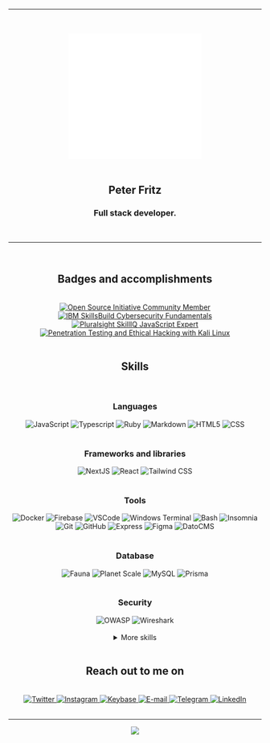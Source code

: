 <div align="center">
  <hr />
  <br />
  <br />
  <picture>
    <source
      media="(prefers-color-scheme: dark)"
      srcset="ptr_animated_alt.svg"
    />
    <source
      media="(prefers-color-scheme: light)"
      srcset="ptr_animated_alt.svg"
    />
    <img
      alt="an animated barcode with 'ptr' written on it"
      src="ptr_animated_alt.svg"
      height="250"
    />
  </picture>
  <br />
  <br />
  <h2>Peter Fritz</h2>
  <h3>Full stack developer.</h3>
  <br />
  <hr />
  <br />
  <div>
    <h2>Badges and accomplishments</h2>
    <br />
    <a
      href="https://opensource.org/"
      target="_blank"
      rel="noopener noreferrer"
    >
      <img
        alt="Open Source Initiative Community Member"
        title="Open Source Initiative Community Member"
        src="https://user-images.githubusercontent.com/61599784/172642179-4b6a410f-a13d-4e30-8f10-412ef1c87816.svg"
        height="100"
      />
    </a>
    <a
      href="https://www.credly.com/badges/c97628b1-c53c-4cc3-a49b-2c402da79a1e/public_url"
      target="_blank"
      rel="noopener noreferrer"
    >
      <img
        alt="IBM SkillsBuild Cybersecurity Fundamentals"
        title="IBM SkillsBuild Cybersecurity Fundamentals"
        src="https://user-images.githubusercontent.com/61599784/161043251-58a40eb8-2394-4003-b39e-e47e57b8a768.png"
        height="100"
      />
    </a>
    <a
      href="https://app.pluralsight.com/score/redir/50c18da3-a6ff-4cce-af43-e152230c754b?d80c345857"
      target="_blank"
      rel="noopener noreferrer"
    >
      <img
        alt="Pluralsight SkillIQ JavaScript Expert"
        title="Pluralsight SkillIQ JavaScript Expert"
        src="https://s2.pluralsight.com/assessments/badges/javascript-211-03-2022@2x.png"
        height="100"
      />
    </a>
    <a
      href="https://app.pluralsight.com/achievements/share/350ecc96-4351-4b48-bf9a-1431f79e8c04"
      target="_blank"
      rel="noopener noreferrer"
    >
      <img
        alt="Penetration Testing and Ethical Hacking with Kali Linux"
        title="Penetration Testing and Ethical Hacking with Kali Linux"
        src="https://pluralsight2.imgix.net/achievements/assets/badges/content-completion/courses/security/advanced/enabled-dark.b8e831.svg"
        height="100"
      />
    </a>
  </div>
  <br />

  <h2>Skills</h2>
  </br>
  <div>
    <h3>Languages</h3>
    <picture>
      <source
        media="(prefers-color-scheme: dark)"
        srcset="https://img.shields.io/badge/JAVASCRIPT-000000?style=for-the-badge&logo=javascript&logoColor=F7DF1E"
      />
      <source
        media="(prefers-color-scheme: light)"
        srcset="https://img.shields.io/badge/JAVASCRIPT-000000?style=for-the-badge&logo=javascript&logoColor=F7DF1E"
      />
      <img
        alt="JavaScript"
        title="JavaScript"
        src="https://img.shields.io/badge/JAVASCRIPT-000000?style=for-the-badge&logo=javascript&logoColor=F7DF1E"
      />
    </picture>
    <picture>
      <source
        media="(prefers-color-scheme: dark)"
        srcset="https://img.shields.io/badge/TYPESCRIPT-000000?style=for-the-badge&logo=typescript&logoColor=3178C6"
      />
      <source
        media="(prefers-color-scheme: light)"
        srcset="https://img.shields.io/badge/TYPESCRIPT-000000?style=for-the-badge&logo=typescript&logoColor=3178C6"
      />
      <img
        alt="Typescript"
        title="Typescript"
        src="https://img.shields.io/badge/TYPESCRIPT-000000?style=for-the-badge&logo=typescript&logoColor=3178C6"
      />
    </picture>
    <picture>
      <source
        media="(prefers-color-scheme: dark)"
        srcset="https://img.shields.io/badge/RUBY-000000?style=for-the-badge&logo=ruby&logoColor=CC342D"
      />
      <source
        media="(prefers-color-scheme: light)"
        srcset="https://img.shields.io/badge/RUBY-000000?style=for-the-badge&logo=ruby&logoColor=CC342D"
      />
      <img
        alt="Ruby"
        title="Ruby"
        src="https://img.shields.io/badge/RUBY-000000?style=for-the-badge&logo=ruby&logoColor=CC342D"
      />
    </picture>
    <picture>
      <source
        media="(prefers-color-scheme: dark)"
        srcset="https://img.shields.io/badge/MARKDOWN-000000?style=for-the-badge&logo=markdown&logoColor=FFFFFF"
      />
      <source
        media="(prefers-color-scheme: light)"
        srcset="https://img.shields.io/badge/MARKDOWN-000000?style=for-the-badge&logo=markdown&logoColor=FFFFFF"
      />
      <img
        alt="Markdown"
        title="Markdown"
        src="https://img.shields.io/badge/MARKDOWN-000000?style=for-the-badge&logo=markdown&logoColor=FFFFFF"
      />
    </picture>
    <picture>
      <source
        media="(prefers-color-scheme: dark)"
        srcset="https://img.shields.io/badge/HTML-000000?style=for-the-badge&logo=html5&logoColor=E34F26"
      />
      <source
        media="(prefers-color-scheme: light)"
        srcset="https://img.shields.io/badge/HTML-000000?style=for-the-badge&logo=html5&logoColor=E34F26"
      />
      <img
        alt="HTML5"
        title="HTML5"
        src="https://img.shields.io/badge/HTML-000000?style=for-the-badge&logo=html5&logoColor=E34F26"
      />
    </picture>
    <picture>
      <source
        media="(prefers-color-scheme: dark)"
        srcset="https://img.shields.io/badge/CSS-000000?style=for-the-badge&logo=css3&logoColor=1572B6"
      />
      <source
        media="(prefers-color-scheme: light)"
        srcset="https://img.shields.io/badge/CSS-000000?style=for-the-badge&logo=css3&logoColor=1572B6"
      />
      <img
        alt="CSS"
        title="CSS"
        src="https://img.shields.io/badge/CSS-000000?style=for-the-badge&logo=css3&logoColor=1572B6"
      />
    </picture>
  </div>

  <br />

  <div>
    <h3>Frameworks and libraries</h3>
    <picture>
      <source
        media="(prefers-color-scheme: dark)"
        srcset="https://img.shields.io/badge/NEXTJS-000000?style=for-the-badge&logo=next.js&logoColor=FFFFFF"
      />
      <source
        media="(prefers-color-scheme: light)"
        srcset="https://img.shields.io/badge/NEXTJS-000000?style=for-the-badge&logo=next.js&logoColor=FFFFFF"
      />
      <img
        alt="NextJS"
        title="NextJS"
        src="https://img.shields.io/badge/NEXTJS-000000?style=for-the-badge&logo=next.js&logoColor=FFFFFF"
      />
    </picture>
    <picture>
      <source
        media="(prefers-color-scheme: dark)"
        srcset="https://img.shields.io/badge/REACT-000000?style=for-the-badge&logo=react&logoColor=61DAFB"
      />
      <source
        media="(prefers-color-scheme: light)"
        srcset="https://img.shields.io/badge/REACT-000000?style=for-the-badge&logo=react&logoColor=61DAFB"
      />
      <img
        alt="React"
        title="React"
        src="https://img.shields.io/badge/REACT-000000?style=for-the-badge&logo=react&logoColor=61DAFB"
      />
    </picture>
    <picture>
      <source
        media="(prefers-color-scheme: dark)"
        srcset="https://img.shields.io/badge/TAILWIND%20CSS-000000?style=for-the-badge&logo=tailwindcss&logoColor=06B6D4"
      />
      <source
        media="(prefers-color-scheme: light)"
        srcset="https://img.shields.io/badge/TAILWIND%20CSS-000000?style=for-the-badge&logo=tailwindcss&logoColor=06B6D4"
      />
      <img
        alt="Tailwind CSS"
        title="Tailwind CSS"
        src="https://img.shields.io/badge/TAILWIND%20CSS-000000?style=for-the-badge&logo=tailwindcss&logoColor=06B6D4"
      />
    </picture>
  </div>

  <br />

  <div>
    <h3>Tools</h3>
    <picture>
      <source
        media="(prefers-color-scheme: dark)"
        srcset="https://img.shields.io/badge/DOCKER-000000?style=for-the-badge&logo=docker&logoColor=2496ED"
      />
      <source
        media="(prefers-color-scheme: light)"
        srcset="https://img.shields.io/badge/DOCKER-000000?style=for-the-badge&logo=docker&logoColor=2496ED"
      />
      <img
        alt="Docker"
        title="Docker"
        src="https://img.shields.io/badge/DOCKER-000000?style=for-the-badge&logo=docker&logoColor=2496ED"
      />
    </picture>
    <picture>
      <source
        media="(prefers-color-scheme: dark)"
        srcset="https://img.shields.io/badge/FIREBASE-000000?style=for-the-badge&logo=firebase&logoColor=FFCA28"
      />
      <source
        media="(prefers-color-scheme: light)"
        srcset="https://img.shields.io/badge/FIREBASE-000000?style=for-the-badge&logo=firebase&logoColor=FFCA28"
      />
      <img
        alt="Firebase"
        title="Firebase"
        src="https://img.shields.io/badge/FIREBASE-000000?style=for-the-badge&logo=firebase&logoColor=FFCA28"
      />
    </picture>
    <picture>
      <source
        media="(prefers-color-scheme: dark)"
        srcset="https://img.shields.io/badge/VSCODE-000000?style=for-the-badge&logo=visualstudiocode&logoColor=007ACC"
      />
      <source
        media="(prefers-color-scheme: light)"
        srcset="https://img.shields.io/badge/VSCODE-000000?style=for-the-badge&logo=visualstudiocode&logoColor=007ACC"
      />
      <img
        alt="VSCode"
        title="VSCode"
        src="https://img.shields.io/badge/VSCODE-000000?style=for-the-badge&logo=visualstudiocode&logoColor=007ACC"
      />
    </picture>
    <picture>
      <source
        media="(prefers-color-scheme: dark)"
        srcset="https://img.shields.io/badge/Windows%20Terminal-000000?style=for-the-badge&logo=windowsterminal&logoColor=FFFFFF"
      />
      <source
        media="(prefers-color-scheme: light)"
        srcset="https://img.shields.io/badge/Windows%20Terminal-000000?style=for-the-badge&logo=windowsterminal&logoColor=FFFFFF"
      />
      <img
        alt="Windows Terminal"
        title="Windows Terminal"
        src="https://img.shields.io/badge/Windows%20Terminal-000000?style=for-the-badge&logo=windowsterminal&logoColor=FFFFFF"
      />
    </picture>
    <picture>
      <source
        media="(prefers-color-scheme: dark)"
        srcset="https://img.shields.io/badge/BASH-000000?style=for-the-badge&logo=gnubash&logoColor=FFFFFF"
      />
      <source
        media="(prefers-color-scheme: light)"
        srcset="https://img.shields.io/badge/BASH-000000?style=for-the-badge&logo=gnubash&logoColor=FFFFFF"
      />
      <img
        alt="Bash"
        title="Bash"
        src="https://img.shields.io/badge/BASH-000000?style=for-the-badge&logo=gnubash&logoColor=FFFFFF"
      />
    </picture>
    <picture>
      <source
        media="(prefers-color-scheme: dark)"
        srcset="https://img.shields.io/badge/INSOMNIA-000000?style=for-the-badge&logo=insomnia&logoColor=4000BF"
      />
      <source
        media="(prefers-color-scheme: light)"
        srcset="https://img.shields.io/badge/INSOMNIA-000000?style=for-the-badge&logo=insomnia&logoColor=4000BF"
      />
      <img
        alt="Insomnia"
        title="Insomnia"
        src="https://img.shields.io/badge/INSOMNIA-000000?style=for-the-badge&logo=insomnia&logoColor=4000BF"
      />
    </picture>
    <picture>
      <source
        media="(prefers-color-scheme: dark)"
        srcset="https://img.shields.io/badge/GIT-000000?style=for-the-badge&logo=git&logoColor=F05032"
      />
      <source
        media="(prefers-color-scheme: light)"
        srcset="https://img.shields.io/badge/GIT-000000?style=for-the-badge&logo=git&logoColor=F05032"
      />
      <img
        alt="Git"
        title="Git"
        src="https://img.shields.io/badge/GIT-000000?style=for-the-badge&logo=git&logoColor=F05032"
      />
    </picture>
    <picture>
      <source
        media="(prefers-color-scheme: dark)"
        srcset="https://img.shields.io/badge/GITHUB-000000?style=for-the-badge&logo=github&logoColor=FFFFFF"
      />
      <source
        media="(prefers-color-scheme: light)"
        srcset="https://img.shields.io/badge/GITHUB-000000?style=for-the-badge&logo=github&logoColor=FFFFFF"
      />
      <img
        alt="GitHub"
        title="GitHub"
        src="https://img.shields.io/badge/GITHUB-000000?style=for-the-badge&logo=github&logoColor=FFFFFF"
      />
    </picture>
    <picture>
      <source
        media="(prefers-color-scheme: dark)"
        srcset="https://img.shields.io/badge/EXPRESS-000000?style=for-the-badge&logo=express&logoColor=FFFFFF"
      />
      <source
        media="(prefers-color-scheme: light)"
        srcset="https://img.shields.io/badge/EXPRESS-000000?style=for-the-badge&logo=express&logoColor=FFFFFF"
      />
      <img
        alt="Express"
        title="Express"
        src="https://img.shields.io/badge/EXPRESS-000000?style=for-the-badge&logo=express&logoColor=FFFFFF"
      />
    </picture>
    <picture>
      <source
        media="(prefers-color-scheme: dark)"
        srcset="https://img.shields.io/badge/FIGMA-000000?style=for-the-badge&logo=figma&logoColor=F24E1E"
      />
      <source
        media="(prefers-color-scheme: light)"
        srcset="https://img.shields.io/badge/FIGMA-000000?style=for-the-badge&logo=figma&logoColor=F24E1E"
      />
      <img
        alt="Figma"
        title="Figma"
        src="https://img.shields.io/badge/FIGMA-000000?style=for-the-badge&logo=figma&logoColor=F24E1E"
      />
    </picture>
    <picture>
      <source
        media="(prefers-color-scheme: dark)"
        srcset="https://img.shields.io/badge/DATOCMS-000000?style=for-the-badge&logo=datocms&logoColor=FF7751"
      />
      <source
        media="(prefers-color-scheme: light)"
        srcset="https://img.shields.io/badge/DATOCMS-000000?style=for-the-badge&logo=datocms&logoColor=FF7751"
      />
      <img
        alt="DatoCMS"
        title="DatoCMS"
        src="https://img.shields.io/badge/DATOCMS-000000?style=for-the-badge&logo=datocms&logoColor=FF7751"
      />
    </picture>
  </div>
  <br />
  <div>
    <h3>Database</h3>
    <picture>
      <source
        media="(prefers-color-scheme: dark)"
        srcset="https://img.shields.io/badge/Fauna-000000?style=for-the-badge&logo=fauna&logoColor=3A1AB6"
      />
      <source
        media="(prefers-color-scheme: light)"
        srcset="https://img.shields.io/badge/Fauna-000000?style=for-the-badge&logo=fauna&logoColor=3A1AB6"
      />
      <img
        alt="Fauna"
        title="Fauna"
        src="https://img.shields.io/badge/Fauna-000000?style=for-the-badge&logo=fauna&logoColor=3A1AB6"
      />
    </picture>
    <picture>
      <source
        media="(prefers-color-scheme: dark)"
        srcset="https://img.shields.io/badge/Planet%20Scale-000000?style=for-the-badge&logo=planetscale&logoColor=FFFFFF"
      />
      <source
        media="(prefers-color-scheme: light)"
        srcset="https://img.shields.io/badge/Planet%20Scale-000000?style=for-the-badge&logo=planetscale&logoColor=FFFFFF"
      />
      <img
        alt="Planet Scale"
        title="Planet Scale"
        src="https://img.shields.io/badge/Planet%20Scale-000000?style=for-the-badge&logo=planetscale&logoColor=FFFFFF"
      />
    </picture>
    <picture>
      <source
        media="(prefers-color-scheme: dark)"
        srcset="https://img.shields.io/badge/MYSQL-000000?style=for-the-badge&logo=mysql&logoColor=FFFFFF"
      />
      <source
        media="(prefers-color-scheme: light)"
        srcset="https://img.shields.io/badge/MYSQL-000000?style=for-the-badge&logo=mysql&logoColor=FFFFFF"
      />
      <img
        alt="MySQL"
        title="MySQL"
        src="https://img.shields.io/badge/MYSQL-000000?style=for-the-badge&logo=mysql&logoColor=FFFFFF"
      />
    </picture>
    <picture>
      <source
        media="(prefers-color-scheme: dark)"
        srcset="https://img.shields.io/badge/PRISMA-000000?style=for-the-badge&logo=prisma&logoColor=FFFFFF"
      />
      <source
        media="(prefers-color-scheme: light)"
        srcset="https://img.shields.io/badge/PRISMA-000000?style=for-the-badge&logo=prisma&logoColor=FFFFFF"
      />
      <img
        alt="Prisma"
        title="Prisma"
        src="https://img.shields.io/badge/PRISMA-000000?style=for-the-badge&logo=prisma&logoColor=FFFFFF"
      />
    </picture>
  </div>
  <br />
  <div>
    <h3>Security</h3>
    <picture>
      <source
        media="(prefers-color-scheme: dark)"
        srcset="https://img.shields.io/badge/OWASP-000000?style=for-the-badge&logo=owasp&logoColor=FFFFFF"
      />
      <source
        media="(prefers-color-scheme: light)"
        srcset="https://img.shields.io/badge/OWASP-000000?style=for-the-badge&logo=owasp&logoColor=FFFFFF"
      />
      <img
        alt="OWASP"
        title="OWASP"
        src="https://img.shields.io/badge/OWASP-000000?style=for-the-badge&logo=owasp&logoColor=FFFFFF"
      />
    </picture>
    <picture>
      <source
        media="(prefers-color-scheme: dark)"
        srcset="https://img.shields.io/badge/WIRESHARK-000000?style=for-the-badge&logo=wireshark&logoColor=1679A7"
      />
      <source
        media="(prefers-color-scheme: light)"
        srcset="https://img.shields.io/badge/WIRESHARK-000000?style=for-the-badge&logo=wireshark&logoColor=1679A7"
      />
      <img
        alt="Wireshark"
        title="Wireshark"
        src="https://img.shields.io/badge/WIRESHARK-000000?style=for-the-badge&logo=wireshark&logoColor=1679A7"
      />
    </picture>
  </div>

  <br />

  <details>
    <summary>More skills</summary>
    <br/>
    <div>
      <h3>Testing</h3>
      <picture>
        <source
          media="(prefers-color-scheme: dark)"
          srcset="https://img.shields.io/badge/JEST-000000?style=for-the-badge&logo=jest&logoColor=C21325"
        />
        <source
          media="(prefers-color-scheme: light)"
          srcset="https://img.shields.io/badge/JEST-000000?style=for-the-badge&logo=jest&logoColor=C21325"
        />
        <img
          alt="Jest"
          title="Jest"
          src="https://img.shields.io/badge/JEST-000000?style=for-the-badge&logo=jest&logoColor=C21325"
        />
      </picture>
      <picture>
        <source
          media="(prefers-color-scheme: dark)"
          srcset="https://img.shields.io/badge/CYPRESS-000000?style=for-the-badge&logo=cypress&logoColor=FFFFFF"
        />
        <source
          media="(prefers-color-scheme: light)"
          srcset="https://img.shields.io/badge/CYPRESS-000000?style=for-the-badge&logo=cypress&logoColor=FFFFFF"
        />
        <img
          alt="Cypress"
          title="Cypress"
          src="https://img.shields.io/badge/CYPRESS-000000?style=for-the-badge&logo=cypress&logoColor=FFFFFF"
        />
      </picture>
      <picture>
        <source
          media="(prefers-color-scheme: dark)"
          srcset="https://img.shields.io/badge/TESTING%20LIBRARY-000000?style=for-the-badge&logo=testinglibrary&logoColor=E33332"
        />
        <source
          media="(prefers-color-scheme: light)"
          srcset="https://img.shields.io/badge/TESTING%20LIBRARY-000000?style=for-the-badge&logo=testinglibrary&logoColor=E33332"
        />
        <img
          alt="Testing Library"
          title="Testing Library"
          src="https://img.shields.io/badge/TESTING%20LIBRARY-000000?style=for-the-badge&logo=testinglibrary&logoColor=E33332"
        />
      </picture>
      </a>
    </div>
    <br />
    <div>
      <h3>DNS, hosting and deployment</h3>
      <picture>
        <source
          media="(prefers-color-scheme: dark)"
          srcset="https://img.shields.io/badge/GOOGLE%20DOMAINS-000000?style=for-the-badge&logo=googledomains&logoColor=4285F4"
        />
        <source
          media="(prefers-color-scheme: light)"
          srcset="https://img.shields.io/badge/GOOGLE%20DOMAINS-000000?style=for-the-badge&logo=googledomains&logoColor=4285F4"
        />
        <img
          alt="Google Domains"
          title="Google Domains"
          src="https://img.shields.io/badge/GOOGLE%20DOMAINS-000000?style=for-the-badge&logo=googledomains&logoColor=4285F4"
        />
      </picture>
      <picture>
        <source
          media="(prefers-color-scheme: dark)"
          srcset="https://img.shields.io/badge/CLOUDFLARE-000000?style=for-the-badge&logo=cloudflare&logoColor=F38020"
        />
        <source
          media="(prefers-color-scheme: light)"
          srcset="https://img.shields.io/badge/CLOUDFLARE-000000?style=for-the-badge&logo=cloudflare&logoColor=F38020"
        />
        <img
          alt="Cloudflare"
          title="Cloudflare"
          src="https://img.shields.io/badge/CLOUDFLARE-000000?style=for-the-badge&logo=cloudflare&logoColor=F38020"
        />
      </picture>
      <picture>
        <source
          media="(prefers-color-scheme: dark)"
          srcset="https://img.shields.io/badge/VERCEL-000000?style=for-the-badge&logo=vercel&logoColor=FFFFFF"
        />
        <source
          media="(prefers-color-scheme: light)"
          srcset="https://img.shields.io/badge/VERCEL-000000?style=for-the-badge&logo=vercel&logoColor=FFFFFF"
        />
        <img
          alt="Vercel"
          title="Vercel"
          src="https://img.shields.io/badge/VERCEL-000000?style=for-the-badge&logo=vercel&logoColor=FFFFFF"
        />
      </picture>
      <picture>
        <source
          media="(prefers-color-scheme: dark)"
          srcset="https://img.shields.io/badge/AWS-000000?style=for-the-badge&logo=amazonaws&logoColor=FF9900"
        />
        <source
          media="(prefers-color-scheme: light)"
          srcset="https://img.shields.io/badge/AWS-000000?style=for-the-badge&logo=amazonaws&logoColor=FF9900"
        />
        <img
          alt="AWS"
          title="AWS"
          src="https://img.shields.io/badge/AWS-000000?style=for-the-badge&logo=amazonaws&logoColor=FF9900"
        />
      </picture>
      <picture>
        <source
          media="(prefers-color-scheme: dark)"
          srcset="https://img.shields.io/badge/GOOGLE%20CLOUD-000000?style=for-the-badge&logo=googlecloud&logoColor=4285F4"
        />
        <source
          media="(prefers-color-scheme: light)"
          srcset="https://img.shields.io/badge/GOOGLE%20CLOUD-000000?style=for-the-badge&logo=googlecloud&logoColor=4285F4"
        />
        <img
          alt="Google Cloud"
          title="Google Cloud"
          src="https://img.shields.io/badge/GOOGLE%20CLOUD-000000?style=for-the-badge&logo=googlecloud&logoColor=4285F4"
        />
      </picture>
      <picture>
        <source
          media="(prefers-color-scheme: dark)"
          srcset="https://img.shields.io/badge/GITHUB%20ACTIONS-000000?style=for-the-badge&logo=githubactions&logoColor=2088FF"
        />
        <source
          media="(prefers-color-scheme: light)"
          srcset="https://img.shields.io/badge/GITHUB%20ACTIONS-000000?style=for-the-badge&logo=githubactions&logoColor=2088FF"
        />
        <img
          alt="GitHub Actions"
          title="GitHub Actions"
          src="https://img.shields.io/badge/GITHUB%20ACTIONS-000000?style=for-the-badge&logo=githubactions&logoColor=2088FF"
        />
      </picture>
      <picture>
        <source
          media="(prefers-color-scheme: dark)"
          srcset="https://img.shields.io/badge/DIGITAL%20OCEAN-000000?style=for-the-badge&logo=DIGITALOCEAN&logoColor=0080FF"
        />
        <source
          media="(prefers-color-scheme: light)"
          srcset="https://img.shields.io/badge/DIGITAL%20OCEAN-000000?style=for-the-badge&logo=DIGITALOCEAN&logoColor=0080FF"
        />
        <img
          alt="Digital Ocean"
          title="Digital Ocean"
          src="https://img.shields.io/badge/DIGITAL%20OCEAN-000000?style=for-the-badge&logo=DIGITALOCEAN&logoColor=0080FF"
        />
      </picture>
    </div>
    <br/>
    <div>
      <h3>Tools</h3>
      <picture>
        <source
          media="(prefers-color-scheme: dark)"
          srcset="https://img.shields.io/badge/PRETTIER-000000?style=for-the-badge&logo=prettier&logoColor=F7B93E"
        />
        <source
          media="(prefers-color-scheme: light)"
          srcset="https://img.shields.io/badge/PRETTIER-000000?style=for-the-badge&logo=prettier&logoColor=F7B93E"
        />
        <img
          alt="Prettier"
          title="Prettier"
          src="https://img.shields.io/badge/PRETTIER-000000?style=for-the-badge&logo=prettier&logoColor=F7B93E"
        />
      </picture>
      <picture>
        <source
          media="(prefers-color-scheme: dark)"
          srcset="https://img.shields.io/badge/ESLINT-000000?style=for-the-badge&logo=ESLint&logoColor=4B32C3"
        />
        <source
          media="(prefers-color-scheme: light)"
          srcset="https://img.shields.io/badge/ESLINT-000000?style=for-the-badge&logo=ESLint&logoColor=4B32C3"
        />
        <img
          alt="ESLint"
          title="ESLint"
          src="https://img.shields.io/badge/ESLINT-000000?style=for-the-badge&logo=ESLint&logoColor=4B32C3"
        />
      </picture>
      <picture>
        <source
          media="(prefers-color-scheme: dark)"
          srcset="https://img.shields.io/badge/P5.JS-000000?style=for-the-badge&logo=p5.js&logoColor=ED225D"
        />
        <source
          media="(prefers-color-scheme: light)"
          srcset="https://img.shields.io/badge/P5.JS-000000?style=for-the-badge&logo=p5.js&logoColor=ED225D"
        />
        <img
          alt="P5.js"
          title="P5.js"
          src="https://img.shields.io/badge/P5.JS-000000?style=for-the-badge&logo=p5.js&logoColor=ED225D"
        />
      </picture>
      <picture>
        <source
          media="(prefers-color-scheme: dark)"
          srcset="https://img.shields.io/badge/GOOGLE%20COLAB-000000?style=for-the-badge&logo=googlecolab&logoColor=F9AB00"
        />
        <source
          media="(prefers-color-scheme: light)"
          srcset="https://img.shields.io/badge/GOOGLE%20COLAB-000000?style=for-the-badge&logo=googlecolab&logoColor=F9AB00"
        />
        <img
          alt="Google Colab"
          title="Google Colab"
          src="https://img.shields.io/badge/GOOGLE%20COLAB-000000?style=for-the-badge&logo=googlecolab&logoColor=F9AB00"
        />
      </picture>
      <picture>
        <source
          media="(prefers-color-scheme: dark)"
          srcset="https://img.shields.io/badge/GOOGLE%20ANALYTICS-000000?style=for-the-badge&logo=googleanalytics&logoColor=E37400"
        />
        <source
          media="(prefers-color-scheme: light)"
          srcset="https://img.shields.io/badge/GOOGLE%20ANALYTICS-000000?style=for-the-badge&logo=googleanalytics&logoColor=E37400"
        />
        <img
          alt="Google Analytics"
          title="Google Analytics"
          src="https://img.shields.io/badge/GOOGLE%20ANALYTICS-000000?style=for-the-badge&logo=googleanalytics&logoColor=E37400"
        />
      </picture>
      <picture>
        <source
          media="(prefers-color-scheme: dark)"
          srcset="https://img.shields.io/badge/GOOGLE%20SEARCH%20CONSOLE-000000?style=for-the-badge&logo=googlesearchconsole&logoColor=458CF5"
        />
        <source
          media="(prefers-color-scheme: light)"
          srcset="https://img.shields.io/badge/GOOGLE%20SEARCH%20CONSOLE-000000?style=for-the-badge&logo=googlesearchconsole&logoColor=458CF5"
        />
        <img
          alt="Google Search Console"
          title="Google Search Console"
          src="https://img.shields.io/badge/GOOGLE%20SEARCH%20CONSOLE-000000?style=for-the-badge&logo=googlesearchconsole&logoColor=458CF5"
        />
      </picture>
      <picture>
        <source
          media="(prefers-color-scheme: dark)"
          srcset="https://img.shields.io/badge/GOOGLE%20MY%20BUSINESS-000000?style=for-the-badge&logo=googlemybusiness&logoColor=4285F4"
        />
        <source
          media="(prefers-color-scheme: light)"
          srcset="https://img.shields.io/badge/GOOGLE%20MY%20BUSINESS-000000?style=for-the-badge&logo=googlemybusiness&logoColor=4285F4"
        />
        <img
          alt="Google My Business"
          title="Google My Business"
          src="https://img.shields.io/badge/GOOGLE%20MY%20BUSINESS-000000?style=for-the-badge&logo=googlemybusiness&logoColor=4285F4"
        />
      </picture>
    </div>
    <br/>
    <div>
      <h3>Operating Systems</h3>
      <picture>
        <source
          media="(prefers-color-scheme: dark)"
          srcset="https://img.shields.io/badge/LINUX-000000?style=for-the-badge&logo=linux&logoColor=FCC624"
        />
        <source
          media="(prefers-color-scheme: light)"
          srcset="https://img.shields.io/badge/LINUX-000000?style=for-the-badge&logo=linux&logoColor=FCC624"
        />
        <img
          alt="Linux"
          title="Linux"
          src="https://img.shields.io/badge/LINUX-000000?style=for-the-badge&logo=linux&logoColor=FCC624"
        />
      </picture>
      <picture>
        <source
          media="(prefers-color-scheme: dark)"
          srcset="https://img.shields.io/badge/UBUNTU-000000?style=for-the-badge&logo=ubuntu&logoColor=E95420"
        />
        <source
          media="(prefers-color-scheme: light)"
          srcset="https://img.shields.io/badge/UBUNTU-000000?style=for-the-badge&logo=ubuntu&logoColor=E95420"
        />
        <img
          alt="Ubuntu"
          title="Ubuntu"
          src="https://img.shields.io/badge/UBUNTU-000000?style=for-the-badge&logo=ubuntu&logoColor=E95420"
        />
      </picture>
      <picture>
        <source
          media="(prefers-color-scheme: dark)"
          srcset="https://img.shields.io/badge/WINDOWS-000000?style=for-the-badge&logo=windows&logoColor=0078D6"
        />
        <source
          media="(prefers-color-scheme: light)"
          srcset="https://img.shields.io/badge/WINDOWS-000000?style=for-the-badge&logo=windows&logoColor=0078D6"
        />
        <img
          alt="Windows"
          title="Windows"
          src="https://img.shields.io/badge/WINDOWS-000000?style=for-the-badge&logo=windows&logoColor=0078D6"
        />
      </picture>
    </div>
  </details>

  <br />

  <div>
    <h2>Reach out to me on</h2>
    <br />
    <a
      href="https://ptr.red/tt"
      target="_blank" 
      rel="noopener noreferrer"
    >
      <img
        alt="Twitter"
        title="Twitter"
        src="https://img.shields.io/badge/TWITTER-1DA1F2?style=for-the-badge&logo=twitter&logoColor=FFFFFF"
      />
    </a>
    <a
      href="https://ptr.red/ig"
      target="_blank" 
      rel="noopener noreferrer"
    >
      <img
        alt="Instagram"
        title="Instagram"
        src="https://img.shields.io/badge/INSTAGRAM-E4405F?style=for-the-badge&logo=instagram&logoColor=FFFFFF"
      />
    </a>
    <a
      href="https://ptr.red/kb"
      target="_blank" 
      rel="noopener noreferrer"
    >
      <img
        alt="Keybase"
        title="Keybase"
        src="https://img.shields.io/badge/KEYBASE-33A0FF?style=for-the-badge&logo=keybase&logoColor=FFFFFF"
      />
    </a>
    <a
      href="mailto:me@peterfritz.dev"
      target="_blank" 
      rel="noopener noreferrer"
    >
      <img
        alt="E-mail"
        title="E-mail"
        src="https://img.shields.io/badge/EMAIL-EA4335?style=for-the-badge&logo=gmail&logoColor=FFFFFF"
      />
    </a>
    <a
      href="https://ptr.red/tg"
      target="_blank" 
      rel="noopener noreferrer"
    >
      <img
        alt="Telegram"
        title="Telegram"
        src="https://img.shields.io/badge/TELEGRAM-26A5E4?style=for-the-badge&logo=telegram&logoColor=FFFFFF"
      />
    </a>
    <a
      href="https://ptr.red/in"
      target="_blank"
      rel="noopener noreferrer"
    >
      <img
        alt="LinkedIn"
        title="LinkedIn"
        src="https://img.shields.io/badge/LINKEDIN-0A66C2?style=for-the-badge&logo=linkedin&logoColor=FFFFFF"
      />
    </a>
  </div>
  <br />
  <hr />
  <a
    href="https://peterfritz-peterfritz.vercel.app/api/spotify/now-playing?redirect=1"
    id="now-listening"
  >
    <img
      src="https://peterfritz-peterfritz.vercel.app/api/spotify/now-playing.svg"
      height="100"
    />
  </a>
  <br />
</div>
